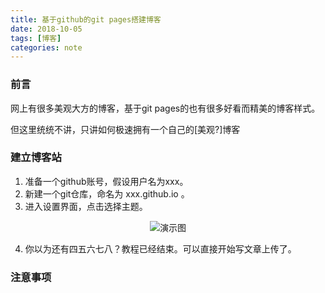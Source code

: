 ```yaml
---
title: 基于github的git pages搭建博客
date: 2018-10-05
tags: [博客]
categories: note
---
```

### 前言
网上有很多美观大方的博客，基于git pages的也有很多好看而精美的博客样式。

但这里统统不讲，只讲如何极速拥有一个自己的[美观?]博客

### 建立博客站
1. 准备一个github账号，假设用户名为xxx。
2. 新建一个git仓库，命名为 xxx.github.io 。
3. 进入设置界面，点击选择主题。

<div align="center">

![演示图][1]
</div>

4. 你以为还有四五六七八？教程已经结束。可以直接开始写文章上传了。

### 注意事项





[1]: https://xchens-1254410906.cos.ap-shanghai.myqcloud.com/images/gitpages_choose_theme12345.png